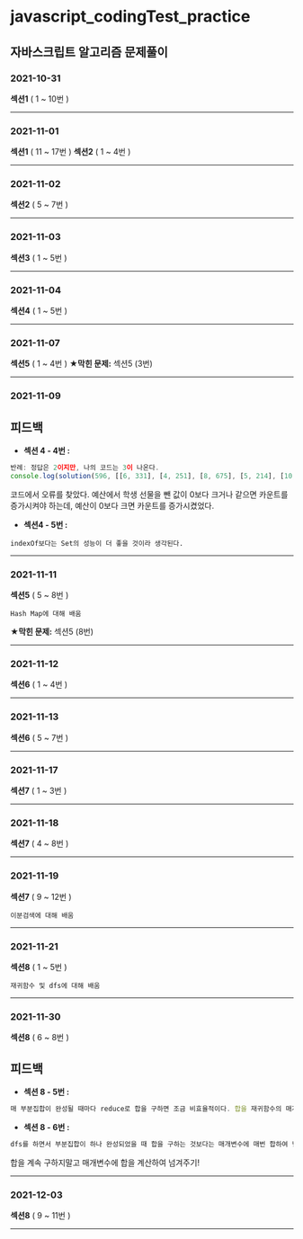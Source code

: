 # javascript_codingTest_practice
## 자바스크립트 알고리즘 문제풀이

### 2021-10-31
**섹션1** ( 1 ~ 10번 )
___

### 2021-11-01
**섹션1** ( 11 ~ 17번 )
**섹션2** ( 1 ~ 4번 )
___

### 2021-11-02
**섹션2** ( 5 ~ 7번 )
___

### 2021-11-03
**섹션3** ( 1 ~ 5번 )
___

### 2021-11-04
**섹션4** ( 1 ~ 5번 )
___

### 2021-11-07
**섹션5** ( 1 ~ 4번 )
**★막힌 문제:** 섹션5 (3번)
___

### 2021-11-09
## 피드백
- **섹션 4 - 4번 :**
```javascript
반례: 정답은 2이지만, 나의 코드는 3이 나온다.
console.log(solution(596, [[6, 331], [4, 251], [8, 675], [5, 214], [10, 735], [5, 996], [9, 609], [9, 371], [8, 377], [5, 707], [7, 907], [6, 433], [9, 737], [8, 796], [4, 265], [3, 484], [8, 488], [8, 191], [9, 232], [4, 195]]));
```
코드에서 오류를 찾았다. 예산에서 학생 선물을 뺀 값이 0보다 크거나 같으면 카운트를 증가시켜야 하는데, 예산이 0보다 크면 카운트를 증가시켰었다.

- **섹션4 - 5번 :** 
```
indexOf보다는 Set의 성능이 더 좋을 것이라 생각된다.
```
___

### 2021-11-11
**섹션5** ( 5 ~ 8번 )
```
Hash Map에 대해 배움
```
**★막힌 문제:** 섹션5 (8번)
___

### 2021-11-12
**섹션6** ( 1 ~ 4번 )
___

### 2021-11-13
**섹션6** ( 5 ~ 7번 )
___

### 2021-11-17
**섹션7** ( 1 ~ 3번 )
___

### 2021-11-18
**섹션7** ( 4 ~ 8번 )
___

### 2021-11-19
**섹션7** ( 9 ~ 12번 )
```
이분검색에 대해 배움
```
___

### 2021-11-21
**섹션8** ( 1 ~ 5번 )
```
재귀함수 및 dfs에 대해 배움
```
___

### 2021-11-30
**섹션8** ( 6 ~ 8번 )
## 피드백
- **섹션 8 - 5번 :**
```javascript
매 부분집합이 완성될 때마다 reduce로 합을 구하면 조금 비효율적이다. 합을 재귀함수의 매개변수로 계산하는 것이 더 좋다.
```
- **섹션 8 - 6번 :**
```javascript
dfs를 하면서 부분집합이 하나 완성되었을 때 합을 구하는 것보다는 매개변수에 매번 합하여 넘겨주는 것이 효율적이다.
```
합을 계속 구하지말고 매개변수에 합을 계산하여 넘겨주기!
___

### 2021-12-03
**섹션8** ( 9 ~ 11번 )
___
